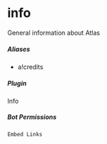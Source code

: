 # info 

General information about Atlas
			

##### Aliases

* a!credits


##### Plugin
Info


##### Bot Permissions
`Embed Links`